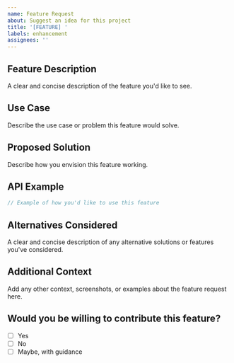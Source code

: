 ```yaml
---
name: Feature Request
about: Suggest an idea for this project
title: '[FEATURE] '
labels: enhancement
assignees: ''
---
```


## Feature Description
A clear and concise description of the feature you'd like to see.

## Use Case
Describe the use case or problem this feature would solve.

## Proposed Solution
Describe how you envision this feature working.

## API Example
```typescript
// Example of how you'd like to use this feature
```

## Alternatives Considered
A clear and concise description of any alternative solutions or features you've considered.

## Additional Context
Add any other context, screenshots, or examples about the feature request here.

## Would you be willing to contribute this feature?
- [ ] Yes
- [ ] No
- [ ] Maybe, with guidance
